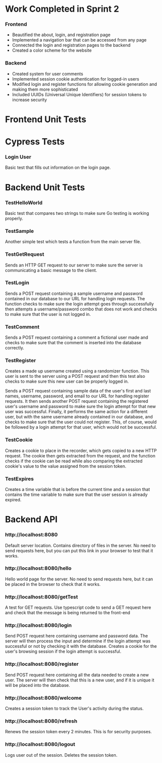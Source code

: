 # Work Completed in Sprint 2
### Frontend
* Beautified the about, login, and registration page
* Implemented a navigation bar that can be accessed from any page
* Connected the login and registration pages to the backend
* Created a color scheme for the website

### Backend
* Created system for user comments
* Implemented session cookie authentication for logged-in users
* Modified login and register functions for allowing cookie generation and making them more sophisticated
* Included UUIDs (Universal Unique Identifiers) for session tokens to increase security

# Frontend Unit Tests

# Cypress Tests

### Login User
Basic test that fills out information on the login page.

# Backend Unit Tests 

### TestHelloWorld
Basic test that compares two strings to make sure Go testing is working properly.
### TestSample
Another simple test which tests a function from the main server file.
### TestGetRequest
Sends an HTTP GET request to our server to make sure the server is communicating a basic message to the client.
### TestLogin
Sends a POST request containing a sample username and password contained in our database to our URL for handling login requests. 
The function checks to make sure the login attempt goes through successfully then attempts a username/password combo that does not work and checks to make sure that 
the user is not logged in.
### TestComment
Sends a POST request containing a comment a fictional user made and checks to make sure that the comment is inserted into the database correctly.
### TestRegister
Creates a made up username created using a randomizer function. This user is sent to the server using a POST request and then this test also checks to make sure this new user can be properly logged in.
  
Sends a POST request containing sample data of the user's first and last names, username, password, and email to our URL for handling register requests. It then sends another POST request containing the registered user's username and password to make sure the login attempt for that new user was successful. Finally, it performs the same action for a different user, but with the same username already contained in our database, and checks to make sure that the user could not register. This, of course, would be followed by a login attempt for that user, which would not be successful.
### TestCookie
Creates a cookie to place in the recorder, which gets copied to a new HTTP request. The cookie then gets extracted from the request, and the function checks if the cookie can be read while also comparing the extracted cookie's value to the value assigned from the session token.
### TestExpires
Creates a time variable that is before the current time and a session that contains the time variable to make sure that the user session is already expired.

# Backend API

### http://localhost:8080
Default server location. Contains directory of files in the server. No need to send requests here, but you can put this link in your browser to test that it works.
### http://localhost:8080/hello
Hello world page for the server. No need to send requests here, but it can be placed in the browser to check that it works.
### http://localhost:8080/getTest
A test for GET requests. Use typescript code to send a GET request here and check that the message is being returned to the front-end
### http://localhost:8080/login
Send POST request here containing username and password data. The server will then process the input and determine if the login attempt was successful or not by 
checking it with the database. Creates a cookie for the user's browsing session if the login attempt is successful.
### http://localhost:8080/register
Send POST request here containing all the data needed to create a new user. The server will then check that this is a new user, and 
if it is unique it will be placed into the database.
### http://localhost:8080/welcome
Creates a session token to track the User's activity during the status.
### http://localhost:8080/refresh
Renews the session token every 2 minutes. This is for security purposes.
### http://localhost:8080/logout
Logs user out of the session. Deletes the session token.


